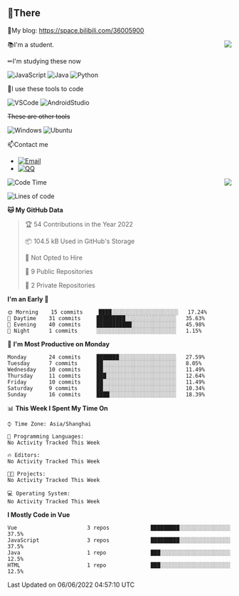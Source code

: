 
## 👏There

📰My blog: https://space.bilibili.com/36005900

<img align="right" src="https://github-readme-stats.vercel.app/api/top-langs/?username=CopilotLaLaLa"/>


📚I'm a student.

✏I'm studying these now

![JavaScript](https://img.shields.io/badge/-JavaScript-ffca18?style=flat-square&logo=JavaScript&logoColor=fff)
![Java](https://img.shields.io/badge/-Java-007d9c?style=flat-square&logo=Java&logoColor=fff)
![Python](https://img.shields.io/badge/-Python-blue?style=flat-square&logo=Python&logoColor=fff)

🔨I use these tools to code

![VSCode](https://img.shields.io/badge/-VSCode-blue?style=flat-square&logo=visualstudiocode&logoColor=fff)
![AndroidStudio](https://img.shields.io/badge/-AndroidStudio-green?style=flat-square&logo=androidstudio&logoColor=fff)

 ~~These are other tools~~
 
![Windows](https://img.shields.io/badge/-Windows-blue?style=flat-square&logo=Windows&logoColor=fff)
![Ubuntu](https://img.shields.io/badge/-Ubuntu-orange?style=flat-square&logo=Ubuntu&logoColor=fff)


📫Contact me

* [![Email](https://img.shields.io/badge/Email-1060770125@qq.com-1?style=social&logoColor=fff)](mailto:1060770125@qq.com)
* [![QQ](https://img.shields.io/badge/QQ-1060770125-1?style=social&logoColor=fff)](tencent://AddContact/?fromId=45&fromSubId=1&subcmd=all&uin=1060770125&website=www.oicqzone.com)

<img align="right" src="https://github-readme-stats.vercel.app/api?username=CopilotLaLaLa" />

<!--START_SECTION:waka-->
![Code Time](http://img.shields.io/badge/Code%20Time-1%20hr%2044%20mins-blue)

![Lines of code](https://img.shields.io/badge/From%20Hello%20World%20I%27ve%20Written-38%20Thousand%20lines%20of%20code-blue)

**🐱 My GitHub Data** 

> 🏆 54 Contributions in the Year 2022
 > 
> 📦 104.5 kB Used in GitHub's Storage 
 > 
> 🚫 Not Opted to Hire
 > 
> 📜 9 Public Repositories 
 > 
> 🔑 2 Private Repositories  
 > 
**I'm an Early 🐤** 

```text
🌞 Morning    15 commits     ████░░░░░░░░░░░░░░░░░░░░░   17.24% 
🌆 Daytime    31 commits     █████████░░░░░░░░░░░░░░░░   35.63% 
🌃 Evening    40 commits     ███████████░░░░░░░░░░░░░░   45.98% 
🌙 Night      1 commits      ░░░░░░░░░░░░░░░░░░░░░░░░░   1.15%

```
📅 **I'm Most Productive on Monday** 

```text
Monday       24 commits     ███████░░░░░░░░░░░░░░░░░░   27.59% 
Tuesday      7 commits      ██░░░░░░░░░░░░░░░░░░░░░░░   8.05% 
Wednesday    10 commits     ██░░░░░░░░░░░░░░░░░░░░░░░   11.49% 
Thursday     11 commits     ███░░░░░░░░░░░░░░░░░░░░░░   12.64% 
Friday       10 commits     ██░░░░░░░░░░░░░░░░░░░░░░░   11.49% 
Saturday     9 commits      ██░░░░░░░░░░░░░░░░░░░░░░░   10.34% 
Sunday       16 commits     ████░░░░░░░░░░░░░░░░░░░░░   18.39%

```


📊 **This Week I Spent My Time On** 

```text
⌚︎ Time Zone: Asia/Shanghai

💬 Programming Languages: 
No Activity Tracked This Week

🔥 Editors: 
No Activity Tracked This Week

🐱‍💻 Projects: 
No Activity Tracked This Week

💻 Operating System: 
No Activity Tracked This Week

```

**I Mostly Code in Vue** 

```text
Vue                      3 repos             █████████░░░░░░░░░░░░░░░░   37.5% 
JavaScript               3 repos             █████████░░░░░░░░░░░░░░░░   37.5% 
Java                     1 repo              ███░░░░░░░░░░░░░░░░░░░░░░   12.5% 
HTML                     1 repo              ███░░░░░░░░░░░░░░░░░░░░░░   12.5%

```



 Last Updated on 06/06/2022 04:57:10 UTC
<!--END_SECTION:waka-->
